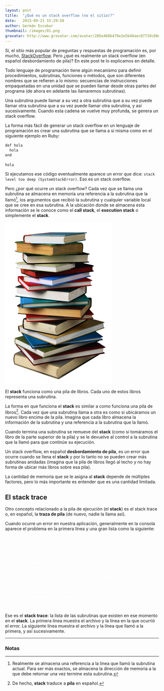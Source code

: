 ```yaml
---
layout: post
title:  "¿Qué es un stack overflow (no el sitio)?"
date:   2015-09-21 15:29:58
author: Germán Escobar
thumbnail: /images/01.png
gravatar: http://www.gravatar.com/avatar/205e460b479e2e5b48aec07710c08d50.jpg
---
```


Sí, el sitio más popular de preguntas y respuestas de programación es, por mucho, <a href="http://stackoverflow.com/" target="_blank">StackOverflow</a>. Pero ¿qué es realmente un stack overflow (en español desbordamiento de pila)? En este post te lo explicamos en detalle.

Todo lenguaje de programación tiene algún mecanismo para definir procedimientos, subrutinas, funciones o métodos, que son diferentes nombres que se refieren a lo mismo: secuencias de instrucciones empaquetadas en una unidad que se pueden llamar desde otras partes del programa (de ahora en adelante las llamaremos subrutinas).

Una subrutina puede llamar a su vez a otra subrutina que a su vez puede llamar otra subrutina que a su vez puede llamar otra subrutina, y así sucesivamente. Cuando esta cadena se vuelve muy profunda, se genera un stack overflow.

La forma más fácil de generar un stack overflow en un lenguaje de programación es crear una subrutina que se llama a sí misma como en el siguiente ejemplo en Ruby:

<pre><code class="overflow ruby">def hola
  hola
end

hola</code></pre>

Si ejecutamos ese código eventualmente aparece un error que dice: `stack level too deep (SystemStackError)`. Eso es un stack overflow.

Pero ¿por qué ocurre un stack overflow? Cada vez que se llama una subrutina se almacena en memoria una referencia a la subrutina que la llamó[^1], los argumentos que recibió la subrutina y cualquier variable local que se cree en esa subrutina. A la ubicación donde se almacena esta información se le conoce como el **call stack**, el **execution stack** o simplemente el **stack**.

<img src="/images/book-stack.png" alt="Pila de libros" class="photo">

<p class="photo-description">El <strong>stack</strong> funciona como una pila de libros. Cada uno de estos libros representa una subrutina.</p>

La forma en que funciona el **stack** es similar a como funciona una pila de libros[^2]. Cada vez que una subrutina llama a otra es como si ubicáramos un nuevo libro encima de la pila. Imagina que cada libro almacena la información de la subrutina y una referencia a la subrutina que la llamó.

Cuando termina una subrutina se remueve del **stack** (como si tomáramos el libro de la parte superior de la pila) y se le devuelve al control a la subrutina que la llamó para que continúe su ejecución.

Un stack overflow, en español **desbordamiento de pila**, es un error que ocurre cuando se llena el **stack** y por lo tanto no se pueden crear más subrutinas anidadas (imagina que la pila de libros llegó al techo y no hay forma de ubicar más libros sobre esa pila).

La cantidad de memoria que se le asigna al **stack** depende de múltiples factores, pero lo más importante es entender que es una cantidad limitada.

## El stack trace

Otro concepto relacionado a la pila de ejecución (el **stack**) es el stack trace o, en español, la **traza de pila** (de nuevo, nadie la llama así).

Cuando ocurre un error en nuestra aplicación, generalmente en la consola aparece el problema en la primera línea y una gran lista como la siguiente:

<pre><code class="overflow nohighlight" style="color: white;">$ ruby myprogram.rb
no implicit conversion of nil into String
/Users/germanescobar/.rvm/gems/ruby-2.1.5/gems/signature-0.1.8/lib/signature.rb:173:in `hexdigest'
/Users/germanescobar/.rvm/gems/ruby-2.1.5/gems/signature-0.1.8/lib/signature.rb:173:in `signature'
/Users/germanescobar/.rvm/gems/ruby-2.1.5/gems/signature-0.1.8/lib/signature.rb:53:in `sign'
/Users/germanescobar/.rvm/gems/ruby-2.1.5/gems/pusher-0.14.5/lib/pusher/request.rb:20:in `initialize'
/Users/germanescobar/.rvm/gems/ruby-2.1.5/gems/pusher-0.14.5/lib/pusher/resource.rb:29:in `new'
/Users/germanescobar/.rvm/gems/ruby-2.1.5/gems/pusher-0.14.5/lib/pusher/resource.rb:29:in `create_request'
...</code></pre>

Ese es el **stack trace**: la lista de las subrutinas que existen en ese momento en el **stack**. La primera línea muestra el archivo y la línea en la que ocurrió el error. La siguiente línea muestra el archivo y la línea que llamó a la primera, y así sucesivamente.

---

### Notas

[^1]: Realmente se almacena una referencia a la línea que llamó la subrutina actual. Para ser más exactos, se almacena la dirección de memoria a la que debe retornar una vez termine esta subrutina.
[^2]: De hecho, **stack** traduce a **pila** en español.